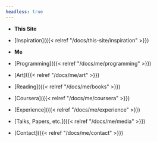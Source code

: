 ```yaml
---
headless: true
---
```


- **This Site**
- [Inspiration]({{< relref "/docs/this-site/inspiration" >}})
- **Me**
- [Programming]({{< relref "/docs/me/programming" >}})
- [Art]({{< relref "/docs/me/art" >}})
- [Reading]({{< relref "/docs/me/books" >}})
- [Coursera]({{< relref "/docs/me/coursera" >}})
- [Experience]({{< relref "/docs/me/experience" >}})
- [Talks, Papers, etc.]({{< relref "/docs/me/media" >}})  

- [Contact]({{< relref "/docs/me/contact" >}})

<!--- [Blog]({{< relref "/posts" >}})-->
